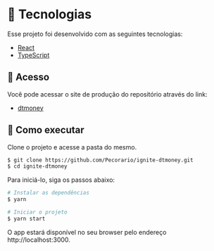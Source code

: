 # 🧪 Tecnologias

Esse projeto foi desenvolvido com as seguintes tecnologias:

- [React](https://reactjs.org)
- [TypeScript](https://www.typescriptlang.org/)

## 🔗 Acesso
Você pode acessar o site de produção do repositório através do link:

- [dtmoney](https://pecorario.github.io/ignite-dtmoney/)

## 🚀 Como executar

Clone o projeto e acesse a pasta do mesmo.

```bash
$ git clone https://github.com/Pecorario/ignite-dtmoney.git
$ cd ignite-dtmoney
```

Para iniciá-lo, siga os passos abaixo:
```bash
# Instalar as dependências
$ yarn

# Iniciar o projeto
$ yarn start
```
O app estará disponível no seu browser pelo endereço http://localhost:3000.